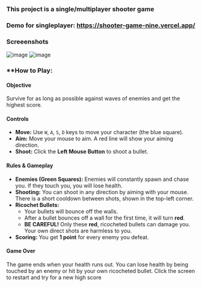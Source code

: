 ### This project is a single/multiplayer shooter game

### Demo for singleplayer: https://shooter-game-nine.vercel.app/
### Screeenshots
![image](https://github.com/user-attachments/assets/fbc2ace4-6bce-4cf6-bc8e-15b08deccb8a)
![image](https://github.com/user-attachments/assets/1a776399-08ae-4444-97dd-c01ebbfcde54)
### **How to Play:

#### **Objective**
Survive for as long as possible against waves of enemies and get the highest score.

#### **Controls**
*   **Move:** Use `W`, `A`, `S`, `D` keys to move your character (the blue square).
*   **Aim:** Move your mouse to aim. A red line will show your aiming direction.
*   **Shoot:** Click the **Left Mouse Button** to shoot a bullet.

#### **Rules & Gameplay**
*   **Enemies (Green Squares):** Enemies will constantly spawn and chase you. If they touch you, you will lose health.
*   **Shooting:** You can shoot in any direction by aiming with your mouse. There is a short cooldown between shots, shown in the top-left corner.
*   **Ricochet Bullets:**
    *   Your bullets will bounce off the walls.
    *   After a bullet bounces off a wall for the first time, it will turn **red**.
    *   **BE CAREFUL!** Only these **red**, ricocheted bullets can damage you. Your own direct shots are harmless to you.
*   **Scoring:** You get **1 point** for every enemy you defeat.

#### **Game Over**
The game ends when your health runs out. You can lose health by being touched by an enemy or hit by your own ricocheted bullet. Click the screen to restart and try for a new high score
